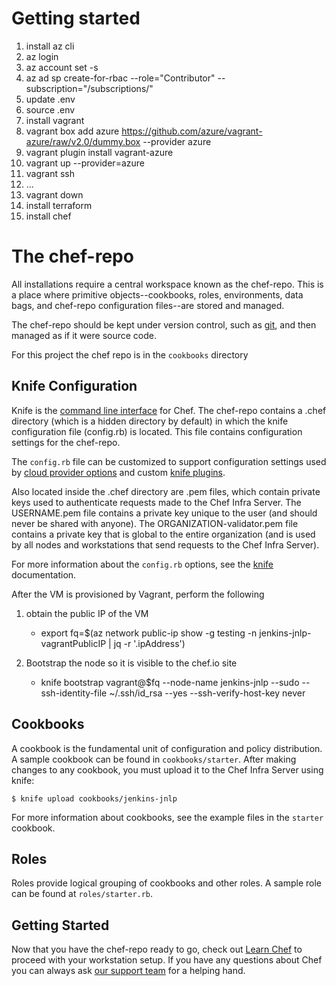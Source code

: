 # Getting started

1. install az cli
1. az login
1. az account set -s <subid>
1. az ad sp create-for-rbac --role="Contributor" --subscription="/subscriptions/<subid>"
1. update .env
1. source .env
1. install vagrant
1. vagrant box add azure https://github.com/azure/vagrant-azure/raw/v2.0/dummy.box --provider azure
1. vagrant plugin install vagrant-azure
1. vagrant up --provider=azure
1. vagrant ssh
1. ...
1.  vagrant down
1. install terraform
1. install chef

# The chef-repo

All installations require a central workspace known as the chef-repo. This is a place where primitive objects--cookbooks, roles, environments, data bags, and chef-repo configuration files--are stored and managed.

The chef-repo should be kept under version control, such as [git](https://git-scm.com/), and then managed as if it were source code.

For this project the chef repo is in the `cookbooks` directory 

## Knife Configuration

Knife is the [command line interface](https://docs.chef.io/workstation/knife/) for Chef. The chef-repo contains a .chef directory (which is a hidden directory by default) in which the knife configuration file (config.rb) is located. This file contains configuration settings for the chef-repo.

The `config.rb` file can be customized to support configuration settings used by [cloud provider options](https://docs.chef.io/plugin_knife/) and custom [knife plugins](https://docs.chef.io/plugin_knife_custom/).

Also located inside the .chef directory are .pem files, which contain private keys used to authenticate requests made to the Chef Infra Server. The USERNAME.pem file contains a private key unique to the user (and should never be shared with anyone). The ORGANIZATION-validator.pem file contains a private key that is global to the entire organization (and is used by all nodes and workstations that send requests to the Chef Infra Server).

For more information about the `config.rb` options, see the [knife](https://docs.chef.io/workstation/config_rb/) documentation.

After the VM is provisioned by Vagrant, perform the following

1. obtain the public IP of the VM
    
    * export fq=$(az network public-ip show -g testing -n jenkins-jnlp-vagrantPublicIP | jq -r '.ipAddress')

1. Bootstrap the node so it is visible to the chef.io site

    * knife bootstrap vagrant@$fq --node-name jenkins-jnlp --sudo --ssh-identity-file ~/.ssh/id_rsa --yes --ssh-verify-host-key never

## Cookbooks

A cookbook is the fundamental unit of configuration and policy distribution. A sample cookbook can be found in `cookbooks/starter`. After making changes to any cookbook, you must upload it to the Chef Infra Server using knife:

    $ knife upload cookbooks/jenkins-jnlp

For more information about cookbooks, see the example files in the `starter` cookbook.

## Roles

Roles provide logical grouping of cookbooks and other roles. A sample role can be found at `roles/starter.rb`.

## Getting Started

Now that you have the chef-repo ready to go, check out [Learn Chef](https://learn.chef.io/) to proceed with your workstation setup. If you have any questions about Chef you can always ask [our support team](https://www.chef.io/support/) for a helping hand.
